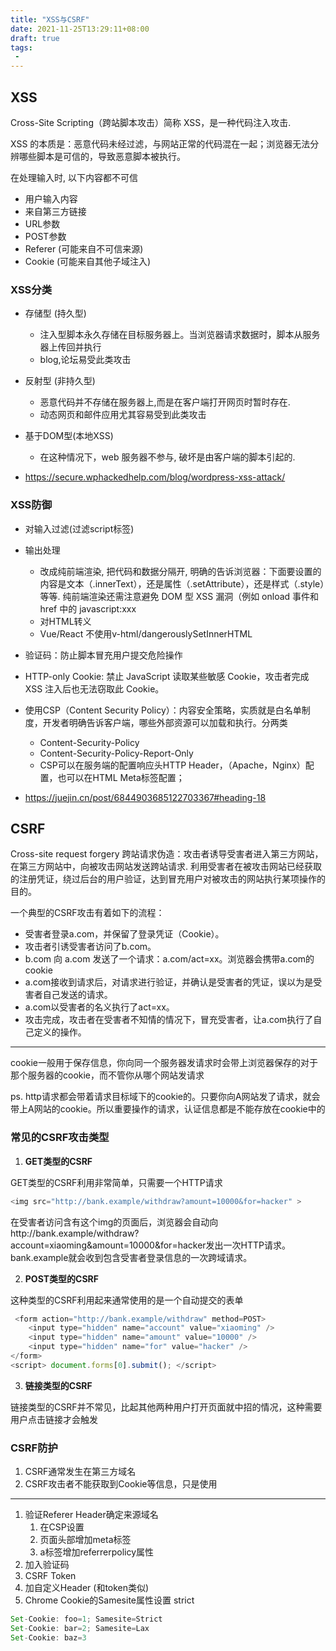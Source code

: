 ```yaml
---
title: "XSS与CSRF"
date: 2021-11-25T13:29:11+08:00
draft: true
tags:
 - 
---
```

## XSS 
Cross-Site Scripting（跨站脚本攻击）简称 XSS，是一种代码注入攻击.

XSS 的本质是：恶意代码未经过滤，与网站正常的代码混在一起；浏览器无法分辨哪些脚本是可信的，导致恶意脚本被执行。

在处理输入时, 以下内容都不可信
- 用户输入内容
- 来自第三方链接
- URL参数
- POST参数
- Referer (可能来自不可信来源)
- Cookie (可能来自其他子域注入)

### XSS分类
- 存储型 (持久型)
  - 注入型脚本永久存储在目标服务器上。当浏览器请求数据时，脚本从服务器上传回并执行
  - blog,论坛易受此类攻击
- 反射型 (非持久型)
  - 恶意代码并不存储在服务器上,而是在客户端打开网页时暂时存在. 
  - 动态网页和邮件应用尤其容易受到此类攻击
- 基于DOM型(本地XSS)
  - 在这种情况下，web 服务器不参与, 破坏是由客户端的脚本引起的.

- https://secure.wphackedhelp.com/blog/wordpress-xss-attack/
### XSS防御
- 对输入过滤(过滤script标签)
- 输出处理
  - 改成纯前端渲染, 把代码和数据分隔开, 明确的告诉浏览器：下面要设置的内容是文本（.innerText），还是属性（.setAttribute），还是样式（.style）等等. 纯前端渲染还需注意避免 DOM 型 XSS 漏洞（例如 onload 事件和 href 中的 javascript:xxx
  - 对HTML转义 
  - Vue/React  不使用v-html/dangerouslySetInnerHTML
- 验证码：防止脚本冒充用户提交危险操作
- HTTP-only Cookie: 禁止 JavaScript 读取某些敏感 Cookie，攻击者完成 XSS 注入后也无法窃取此 Cookie。
- 使用CSP（Content Security Policy）：内容安全策略，实质就是白名单制度，开发者明确告诉客户端，哪些外部资源可以加载和执行。分两类
  - Content-Security-Policy
  - Content-Security-Policy-Report-Only
  - CSP可以在服务端的配置响应头HTTP Header，（Apache，Nginx）配置，也可以在HTML Meta标签配置；

- https://juejin.cn/post/6844903685122703367#heading-18


## CSRF
Cross-site request forgery 跨站请求伪造：攻击者诱导受害者进入第三方网站，在第三方网站中，向被攻击网站发送跨站请求. 利用受害者在被攻击网站已经获取的注册凭证，绕过后台的用户验证，达到冒充用户对被攻击的网站执行某项操作的目的。

一个典型的CSRF攻击有着如下的流程：

- 受害者登录a.com，并保留了登录凭证（Cookie）。
- 攻击者引诱受害者访问了b.com。
- b.com 向 a.com 发送了一个请求：a.com/act=xx。浏览器会携带a.com的cookie
- a.com接收到请求后，对请求进行验证，并确认是受害者的凭证，误以为是受害者自己发送的请求。
- a.com以受害者的名义执行了act=xx。
- 攻击完成，攻击者在受害者不知情的情况下，冒充受害者，让a.com执行了自己定义的操作。

---
cookie一般用于保存信息，你向同一个服务器发请求时会带上浏览器保存的对于那个服务器的cookie，而不管你从哪个网站发请求

ps. http请求都会带着请求目标域下的cookie的。只要你向A网站发了请求，就会带上A网站的cookie。所以重要操作的请求，认证信息都是不能存放在cookie中的

### 常见的CSRF攻击类型
1. **GET类型的CSRF**

GET类型的CSRF利用非常简单，只需要一个HTTP请求
```js
<img src="http://bank.example/withdraw?amount=10000&for=hacker" > 
```
在受害者访问含有这个img的页面后，浏览器会自动向http://bank.example/withdraw?account=xiaoming&amount=10000&for=hacker发出一次HTTP请求。bank.example就会收到包含受害者登录信息的一次跨域请求。

2. **POST类型的CSRF**

这种类型的CSRF利用起来通常使用的是一个自动提交的表单
```js
 <form action="http://bank.example/withdraw" method=POST>
    <input type="hidden" name="account" value="xiaoming" />
    <input type="hidden" name="amount" value="10000" />
    <input type="hidden" name="for" value="hacker" />
</form>
<script> document.forms[0].submit(); </script> 

```
3. **链接类型的CSRF**

链接类型的CSRF并不常见，比起其他两种用户打开页面就中招的情况，这种需要用户点击链接才会触发

### CSRF防护
1. CSRF通常发生在第三方域名
2. CSRF攻击者不能获取到Cookie等信息，只是使用
---
1. 验证Referer Header确定来源域名
   1. 在CSP设置
   2. 页面头部增加meta标签
   3. a标签增加referrerpolicy属性
2. 加入验证码
3. CSRF Token
4. 加自定义Header (和token类似)
5. Chrome Cookie的Samesite属性设置 strict

```js
Set-Cookie: foo=1; Samesite=Strict
Set-Cookie: bar=2; Samesite=Lax
Set-Cookie: baz=3
```

